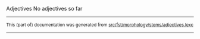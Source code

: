 Adjectives
No adjectives so far

* * *

<small>This (part of) documentation was generated from [src/fst/morphology/stems/adjectives.lexc](https://github.com/giellalt/lang-nds/blob/main/src/fst/morphology/stems/adjectives.lexc)</small>

---

